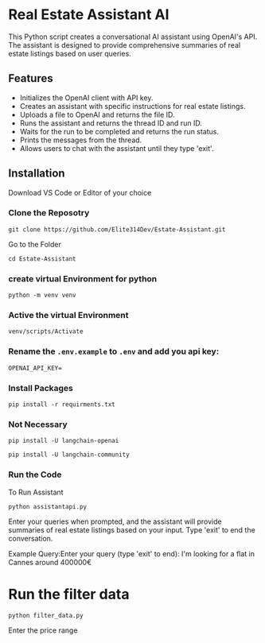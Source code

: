# Real Estate Assistant AI

This Python script creates a conversational AI assistant using OpenAI's API. The assistant is designed to provide comprehensive summaries of real estate listings based on user queries.

## Features

- Initializes the OpenAI client with API key.
- Creates an assistant with specific instructions for real estate listings.
- Uploads a file to OpenAI and returns the file ID.
- Runs the assistant and returns the thread ID and run ID.
- Waits for the run to be completed and returns the run status.
- Prints the messages from the thread.
- Allows users to chat with the assistant until they type 'exit'.

## Installation

Download VS Code or Editor of your choice

### Clone the Reposotry

```
git clone https://github.com/Elite314Dev/Estate-Assistant.git
```

Go to the Folder

```
cd Estate-Assistant
```

### create virtual Environment for python

```
python -m venv venv
```

### Active the virtual Environment

```
venv/scripts/Activate
```

### Rename the `.env.example` to `.env` and add you api key:

```
OPENAI_API_KEY=
```

### Install Packages

```
pip install -r requirments.txt
```

### Not Necessary

```
pip install -U langchain-openai
```

```
pip install -U langchain-community
```


### Run the Code

To Run Assistant 

```
python assistantapi.py
```

Enter your queries when prompted, and the assistant will provide summaries of real estate listings based on your input. Type 'exit' to end the conversation.

Example Query:Enter your query (type 'exit' to end): I'm looking for a flat in Cannes around 400000€

# Run the filter data

```
python filter_data.py
```

Enter the price range
